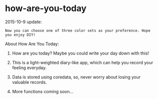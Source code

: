 # how-are-you-today

2015-10-9 update:

    Now you can choose one of three color sets as your preference. Hope you enjoy DIY!

About How Are You Today:

1. How are you today? Maybe you could write your day down with this! 

2. This is a light-weighted diary-like app, which can help you record your feeling everyday.

3. Data is stored using coredata, so, never worry about losing your valuable records.

4. More functions coming soon...

